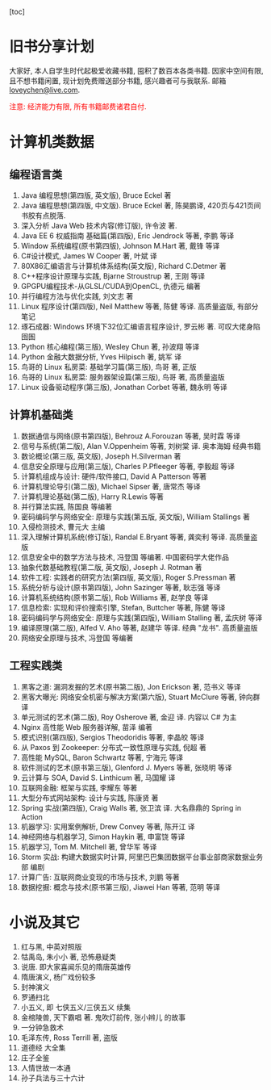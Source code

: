 [toc]

# 旧书分享计划

大家好, 本人自学生时代起极爱收藏书籍, 囤积了数百本各类书籍. 因家中空间有限, 且不想书籍闲置, 现计划免费赠送部分书籍, 感兴趣者可与我联系. 邮箱 loveychen@live.com.

<div><font color="red">注意: 经济能力有限, 所有书籍邮费诸君自付. </font></div>


# 计算机类数据

## 编程语言类

1. Java 编程思想(第四版, 英文版), Bruce Eckel 著
1. Java 编程思想(第四版, 中文版). Bruce Eckel 著, 陈昊鹏译, 420页与421页间书胶有点脱落.
1. 深入分析 Java Web 技术内容(修订版), 许令波 著.
1. Java EE 6 权威指南 基础篇(第四版), Eric Jendrock 等著, 李鹏 等译
1. Window 系统编程(原书第四版), Johnson M.Hart 著, 戴锋 等译
1. C#设计模式, James W Cooper 著, 叶斌 译
1. 80X86汇编语言与计算机体系结构(英文版), Richard C.Detmer 著
1. C++程序设计原理与实践, Bjarne Stroustrup 著, 王刚 等译
1. GPGPU编程技术-从GLSL/CUDA到OpenCL, 仇德元 编著
1. 并行编程方法与优化实践, 刘文志 著
1. Linux 程序设计(第四版), Neil Matthew 等著, 陈健 等译. 高质量盗版, 有部分笔记
1. 琢石成器: Windows 环境下32位汇编语言程序设计, 罗云彬 著. 可叹大佬身陷囹圄
1. Python 核心编程(第三版), Wesley Chun 著, 孙波翔 等译
1. Python 金融大数据分析, Yves Hilpisch 著, 姚军 译
1. 鸟哥的 Linux 私房菜: 基础学习篇(第三版), 鸟哥 著, 正版
1. 鸟哥的 Linux 私房菜: 服务器架设篇(第三版), 鸟哥 著, 高质量盗版
1. Linux 设备驱动程序(第三版), Jonathan Corbet 等著, 魏永明 等译


## 计算机基础类

1. 数据通信与网络(原书第四版), Behrouz A.Forouzan 等著, 吴时霖 等译
1. 信号与系统(第二版), Alan V.Oppenheim 等著, 刘树棠 译. 奥本海姆 经典书籍
1. 数论概论(第三版, 英文版), Joseph H.Silverman 著
1. 信息安全原理与应用(第三版), Charles P.Pfleeger 等著, 李毅超 等译
1. 计算机组成与设计: 硬件/软件接口, David A Patterson 等著
1. 计算机理论导引(第二版), Michael Sipser 著, 唐常杰 等译
1. 计算机理论基础(第二版), Harry R.Lewis 等著
1. 并行算法实践, 陈国良 等编著
1. 密码编码学与网络安全: 原理与实践(第五版, 英文版), William Stallings 著
1. 入侵检测技术, 曹元大 主编
1. 深入理解计算机系统(修订版), Randal E.Bryant 等著, 龚奕利 等译. 高质量盗版
1. 信息安全中的数学方法与技术, 冯登国 等编著. 中国密码学大佬作品
1. 抽象代数基础教程(第二版, 英文版), Joseph J. Rotman 著
1. 软件工程: 实践者的研究方法(第四版, 英文版), Roger S.Pressman 著
1. 系统分析与设计(原书第四版), John Sazinger 等著, 耿志强 等译
1. 计算机系统结构(原书第二版), Rob Williams 著, 赵学良 等译
1. 信息检索: 实现和评价搜索引擎, Stefan, Buttcher 等著, 陈健 等译
1. 密码编码学与网络安全: 原理与实践(第四版), William Stalling 著, 孟庆树 等译
1. 编译原理(第二版), Alfed V. Aho 等著, 赵建华 等译. 经典 "龙书". 高质量盗版
1. 网络安全原理与技术, 冯登国 等编著




## 工程实践类

1. 黑客之道: 漏洞发掘的艺术(原书第二版), Jon Erickson 著, 范书义 等译
1. 黑客大曝光: 网络安全机密与解决方案(第六版), Stuart McClure 等著, 钟向群 译
1. 单元测试的艺术(第二版), Roy Osherove 著, 金迎 译. 内容以 C# 为主
1. Nginx 高性能 Web 服务器详解, 苗泽 编著
1. 模式识别(第四版), Sergios Theodoridis 等著, 李晶皎 等译
1. 从 Paxos 到 Zookeeper: 分布式一致性原理与实践, 倪超 著
1. 高性能 MySQL, Baron Schwartz 等著, 宁海元 等译
1. 软件测试的艺术(原书第三版), Glenford J. Myers 等著, 张晓明 等译
1. 云计算与 SOA, David S. Linthicum 著, 马国耀 译
1. 互联网金融: 框架与实践, 李耀东 等著
1. 大型分布式网站架构: 设计与实践, 陈康贤 著
1. Spring 实战(第四版), Craig Walls 著, 张卫滨 译. 大名鼎鼎的 Spring in Action
1. 机器学习: 实用案例解析, Drew Convey 等著, 陈开江 译
1. 神经网络与机器学习, Simon Haykin 著, 申富饶 等译
1. 机器学习, Tom M. Mitchell 著, 曾华军 等译
1. Storm 实战: 构建大数据实时计算, 阿里巴巴集团数据平台事业部商家数据业务部 编剧
1. 计算广告: 互联网商业变现的市场与技术, 刘鹏 等著
1. 数据挖掘: 概念与技术(原书第三版), Jiawei Han 等著, 范明 等译



# 小说及其它

1. 红与黑, 中英对照版
1. 牯禹岛, 朱小小 著, 恐怖悬疑类
1. 说唐. 即大家喜闻乐见的隋唐英雄传
1. 隋唐演义, 杨广戏份较多
1. 封神演义
1. 罗通扫北
1. 小五义, 即 七侠五义/三侠五义 续集
1. 金棺陵兽, 天下霸唱 著. 鬼吹灯前传, 张小辫儿 的故事
1. 一分钟急救术
1. 毛泽东传, Ross Terrill 著, 盗版
1. 道德经 大全集
1. 庄子全鉴
1. 人情世故一本通
1. 孙子兵法与三十六计

